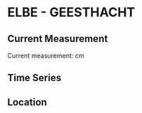 # ELBE - GEESTHACHT

## Current Measurement

Current measurement: <Value topic="rivers/pegel-online/ELBE/GEESTHACHT/measurementValue"/> cm

## Time Series

<TimeSeries topic="rivers/pegel-online/ELBE/GEESTHACHT/measurementValue" period="week" />

## Location

<WorldMap>
  <Marker lat="53.42650514468064" lon="10.374521506119242" labelTopic="rivers/pegel-online/ELBE/GEESTHACHT/measurementValue" />
</WorldMap>
